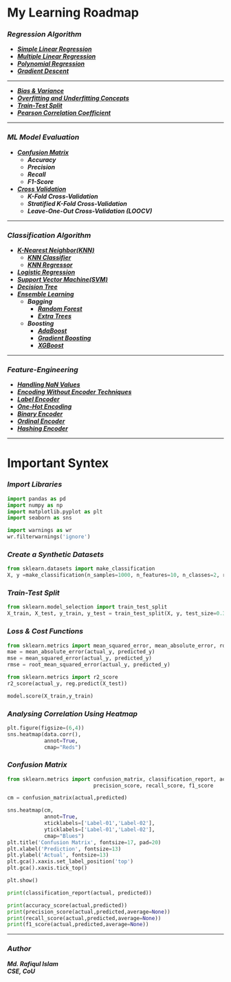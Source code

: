 # My Learning Roadmap

### ***Regression Algorithm***
- [***Simple Linear Regression***](https://github.com/Rafiqul-Islam12/Machine-Learning-Algorithm/blob/main/Linear%20Regression/Simple%20Linear%20Regression.ipynb)
- [***Multiple Linear Regression***](https://github.com/Rafiqul-Islam12/Machine-Learning-Algorithm/blob/main/Linear%20Regression/Multiple%20Linear%20Regression.ipynb)
- [***Polynomial Regression***](https://github.com/Rafiqul-Islam12/Machine-Learning-Algorithm/blob/main/Polynomial%20Regression/Polynomial%20Regression.ipynb)
- [***Gradient Descent***](https://github.com/Rafiqul-Islam12/Machine-Learning-Algorithm/blob/main/Polynomial%20Regression/Polynomial%20Regression.ipynb)
  
---
- [***Bias & Variance***](https://github.com/Rafiqul-Islam12/Machine-Learning-Algorithm/blob/main/Regression%20Analysis/Bias%20%26%20Variance.ipynb)
- [***Overfitting and Underfitting Concepts***](https://github.com/Rafiqul-Islam12/Machine-Learning-Algorithm/blob/main/Regression%20Analysis/Overfitting%20and%20Underfitting%20Concepts.ipynb)
- [***Train-Test Split***](https://github.com/Rafiqul-Islam12/Machine-Learning-Algorithm/blob/main/Regression%20Analysis/Train-Test%20Split.ipynb)
- [***Pearson Correlation Coefficient***](https://github.com/Rafiqul-Islam12/Machine-Learning-Algorithm/blob/main/Regression%20Analysis/Pearson%20Correlation%20Coefficient.ipynb)

---
### ***ML Model Evaluation***
- [***Confusion Matrix***](https://github.com/Rafiqul-Islam12/Machine-Learning-Algorithm/tree/main/Confusion%20Matrix)
  - ***Accuracy***
  - ***Precision***
  - ***Recall***
  - ***F1-Score***
- [***Cross Validation***](https://github.com/Rafiqul-Islam12/Machine-Learning-Algorithm/tree/main/Cross%20Validation)
  - ***K-Fold Cross-Validation***
  - ***Stratified K-Fold Cross-Validation***
  - ***Leave-One-Out Cross-Validation (LOOCV)***

---
### ***Classification Algorithm***
- [***K-Nearest Neighbor(KNN)***](https://github.com/Rafiqul-Islam12/Machine-Learning-Algorithm/tree/main/K-Nearest%20Neighbor(KNN))
   - [***KNN Classifier***](https://github.com/Rafiqul-Islam12/Machine-Learning-Algorithm/blob/main/K-Nearest%20Neighbor(KNN)/KNN%20Classifier.ipynb)
   - [***KNN Regressor***](https://github.com/Rafiqul-Islam12/Machine-Learning-Algorithm/blob/main/K-Nearest%20Neighbor(KNN)/KNN%20Regressor.ipynb)
- [***Logistic Regression***](https://github.com/Rafiqul-Islam12/Machine-Learning-Algorithm/tree/main/Logistic%20Regression)
- [***Support Vector Machine(SVM)***](https://github.com/Rafiqul-Islam12/Machine-Learning-Algorithm/tree/main/Support%20Vector%20Machine(SVM))
- [***Decision Tree***](https://github.com/Rafiqul-Islam12/Machine-Learning-Algorithm/tree/main/Decision%20Tree)
- [***Ensemble Learning***](https://github.com/Rafiqul-Islam12/Machine-Learning-Algorithm/tree/main/Ensemble%20Learning)
  - ***Bagging***
    - [***Random Forest***](https://github.com/Rafiqul-Islam12/Machine-Learning-Algorithm/tree/main/Random%20Forest)
    - [***Extra Trees***](https://github.com/Rafiqul-Islam12/Machine-Learning-Algorithm/tree/main/Extra%20Trees)
  - ***Boosting***
    - [***AdaBoost***](https://github.com/Rafiqul-Islam12/Machine-Learning-Algorithm/tree/main/AdaBoost%20Algorithm)
    - [***Gradient Boosting***](https://github.com/Rafiqul-Islam12/Machine-Learning-Algorithm/tree/main/Gradient%20Boosting)
    - [***XGBoost***]()
---
### ***Feature-Engineering***
- [***Handling NaN Values***](https://github.com/Rafiqul-Islam12/Feature-Engineering/blob/main/1.%20Handling%20NaN%20Values.ipynb)
- [***Encoding Without Encoder Techniques***](https://github.com/Rafiqul-Islam12/Feature-Engineering/blob/main/2.%20Encoding%20Without%20%20Encoder%20Techniques.ipynb)
- [***Label Encoder***](https://github.com/Rafiqul-Islam12/Feature-Engineering/blob/main/3.%20Label%20Encoder.ipynb)
- [***One-Hot Encoding***](https://github.com/Rafiqul-Islam12/Feature-Engineering/blob/main/4.%20One-Hot%20Encoding.ipynb)
- [***Binary Encoder***](https://github.com/Rafiqul-Islam12/Feature-Engineering/blob/main/5.%20%20Binary%20Encoder.ipynb)
- [***Ordinal Encoder***](https://github.com/Rafiqul-Islam12/Feature-Engineering/blob/main/6.%20Ordinal%20Encoder.ipynb)
- [***Hashing Encoder***](https://github.com/Rafiqul-Islam12/Feature-Engineering/blob/main/7.%20Hashing%20Encoder.ipynb)

---
# Important Syntex
### ***Import Libraries***  
```python
import pandas as pd
import numpy as np
import matplotlib.pyplot as plt
import seaborn as sns

import warnings as wr
wr.filterwarnings('ignore')
```

### ***Create a Synthetic Datasets***  
```python
from sklearn.datasets import make_classification
X, y =make_classification(n_samples=1000, n_features=10, n_classes=2, random_state=42)
```

### ***Train-Test Split***  
```python
from sklearn.model_selection import train_test_split
X_train, X_test, y_train, y_test = train_test_split(X, y, test_size=0.30, random_state=42)
```

### ***Loss & Cost Functions***  
```python
from sklearn.metrics import mean_squared_error, mean_absolute_error, root_mean_squared_error
mae = mean_absolute_error(actual_y, predicted_y)
mse = mean_squared_error(actual_y, predicted_y)
rmse = root_mean_squared_error(actual_y, predicted_y)
```
```python
from sklearn.metrics import r2_score
r2_score(actual_y, reg.predict(X_test))
```
```python
model.score(X_train,y_train)
```
### ***Analysing Correlation Using Heatmap***  
```python
plt.figure(figsize=(6,4))
sns.heatmap(data.corr(), 
            annot=True, 
            cmap="Reds")
```

### ***Confusion Matrix***  
```python
from sklearn.metrics import confusion_matrix, classification_report, accuracy_score,
                            precision_score, recall_score, f1_score
```
```python
cm = confusion_matrix(actual,predicted)
```
```python
sns.heatmap(cm, 
            annot=True,
            xticklabels=['Label-01','Label-02'],
            yticklabels=['Label-01','Label-02'],
            cmap="Blues")
plt.title('Confusion Matrix', fontsize=17, pad=20)
plt.xlabel('Prediction', fontsize=13)
plt.ylabel('Actual', fontsize=13)
plt.gca().xaxis.set_label_position('top') 
plt.gca().xaxis.tick_top()

plt.show()
```
```python
print(classification_report(actual, predicted))
```
```python
print(accuracy_score(actual,predicted))
print(precision_score(actual,predicted,average=None))
print(recall_score(actual,predicted,average=None))
print(f1_score(actual,predicted,average=None))
```

---
### ***Author***
***Md. Rafiqul Islam***  
***CSE, CoU*** 


